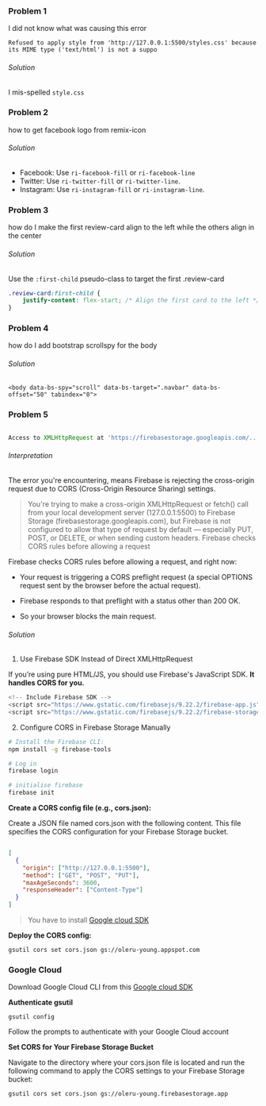 ### Problem 1

I did not know what was causing this error

```
Refused to apply style from 'http://127.0.0.1:5500/styles.css' because its MIME type ('text/html') is not a suppo

```


###### Solution

I mis-spelled `style.css`


### Problem 2

how to get facebook logo from remix-icon


###### Solution 

- Facebook: Use `ri-facebook-fill` or `ri-facebook-line`
- Twitter: Use `ri-twitter-fill` or `ri-twitter-line`.
- Instagram: Use `ri-instagram-fill` or `ri-instagram-line`.



### Problem 3

how do I make the first review-card align to the left while the others align in the center

###### Solution

Use the `:first-child` pseudo-class to target the first .review-card

```css
.review-card:first-child {
    justify-content: flex-start; /* Align the first card to the left */
}

```


### Problem 4

how do I add bootstrap scrollspy for the body

###### Solution 

``` 
<body data-bs-spy="scroll" data-bs-target=".navbar" data-bs-offset="50" tabindex="0">
```

### Problem 5

```javascript

Access to XMLHttpRequest at 'https://firebasestorage.googleapis.com/...' from origin 'http://127.0.0.1:5500' has been blocked by CORS policy: Response to preflight request doesn't pass access control check: It does not have HTTP ok status.

```

###### Interpretation

The error you're encountering, means Firebase is rejecting the cross-origin request due to CORS (Cross-Origin Resource Sharing) settings.

> You're trying to make a cross-origin XMLHttpRequest or fetch() call from your local development server (127.0.0.1:5500) to Firebase Storage (firebasestorage.googleapis.com), but Firebase is not configured to allow that type of request by default — especially PUT, POST, or DELETE, or when sending custom headers.
Firebase checks CORS rules before allowing a request

Firebase checks CORS rules before allowing a request, and right now:

- Your request is triggering a CORS preflight request (a special OPTIONS request sent by the browser before the actual request).

- Firebase responds to that preflight with a status other than 200 OK.

- So your browser blocks the main request.

###### Solution

1. Use Firebase SDK Instead of Direct XMLHttpRequest

If you’re using pure HTML/JS, you should use Firebase's JavaScript SDK. **It handles CORS for you.**

```javascript
<!-- Include Firebase SDK -->
<script src="https://www.gstatic.com/firebasejs/9.22.2/firebase-app.js"></script>
<script src="https://www.gstatic.com/firebasejs/9.22.2/firebase-storage.js"></script>
```

2. Configure CORS in Firebase Storage Manually


```bash
# Install the Firebase CLI:
npm install -g firebase-tools

# Log in
firebase login

# initialise firebase
firebase init

```

**Create a CORS config file (e.g., cors.json):**

Create a JSON file named cors.json with the following content. This file specifies the CORS configuration for your Firebase Storage bucket.

```json

[
  {
    "origin": ["http://127.0.0.1:5500"],
    "method": ["GET", "POST", "PUT"],
    "maxAgeSeconds": 3600,
    "responseHeader": ["Content-Type"]
  }
]
```

> You have to install [Google cloud SDK](https://cloud.google.com/sdk/docs/install)

**Deploy the CORS config:**
```
gsutil cors set cors.json gs://oleru-young.appspot.com

```

### Google Cloud

Download Google Cloud CLI from this [Google cloud SDK](https://cloud.google.com/sdk/docs/install)


**Authenticate gsutil**

```
gsutil config
```

Follow the prompts to authenticate with your Google Cloud account

**Set CORS for Your Firebase Storage Bucket**

Navigate to the directory where your cors.json file is located and run the following command to apply the CORS settings to your Firebase Storage bucket:

```
gsutil cors set cors.json gs://oleru-young.firebasestorage.app
```

